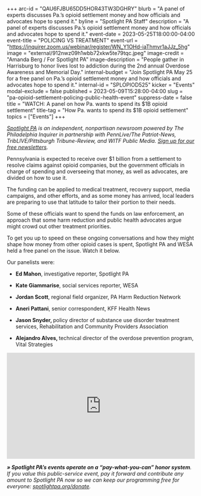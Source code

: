 +++
arc-id = "QAU6FJBU65DD5HOR43TW3DGHRY"
blurb = "A panel of experts discusses Pa.’s opioid settlement money and how officials and advocates hope to spend it."
byline = "Spotlight PA Staff"
description = "A panel of experts discusses Pa.’s opioid settlement money and how officials and advocates hope to spend it."
event-date = 2023-05-25T18:00:00-04:00
event-title = "POLICING VS TREATMENT"
event-url = "https://inquirer.zoom.us/webinar/register/WN_Y1OHd-iaThmvr1aJJz_5hg"
image = "external/912nwz09h1wbb72xkw5te79tqc.jpeg"
image-credit = "Amanda Berg / For Spotlight PA"
image-description = "People gather in Harrisburg to honor lives lost to addiction during the 2nd annual Overdose Awareness and Memorial Day."
internal-budget = "Join Spotlight PA May 25 for a free panel on Pa.’s opioid settlement money and how officials and advocates hope to spend it."
internal-id = "SPLOPIOD525"
kicker = "Events"
modal-exclude = false
published = 2023-05-09T15:28:00-04:00
slug = "pa-opioid-settlement-policing-public-health-event"
suppress-date = false
title = "WATCH: A panel on how Pa. wants to spend its $1B opioid settlement"
title-tag = "How Pa. wants to spend its $1B opioid settlement"
topics = ["Events"]
+++

<a href="https://www.spotlightpa.org/"><i>Spotlight PA</i></a><i> is an independent, nonpartisan newsroom powered by The Philadelphia Inquirer in partnership with PennLive/The Patriot-News, TribLIVE/Pittsburgh Tribune-Review, and WITF Public Media. </i><a href="https://www.spotlightpa.org/newsletters"><i>Sign up for our free newsletters</i></a><i>.</i>

Pennsylvania is expected to receive over $1 billion from a settlement to resolve claims against opioid companies, but the government officials in charge of spending and overseeing that money, as well as advocates, are divided on how to use it.

The funding can be applied to medical treatment, recovery support, media campaigns, and other efforts, and as some money has arrived, local leaders are preparing to use that latitude to tailor their portion to their needs.

Some of these officials want to spend the funds on law enforcement, an approach that some harm reduction and public health advocates argue might crowd out other treatment priorities.

To get you up to speed on these ongoing conversations and how they might shape how money from other opioid cases is spent, Spotlight PA and WESA held a free panel on the issue. Watch it below.

Our panelists were:

- <b>Ed Mahon</b>, investigative reporter, Spotlight PA

- <b>Kate Giammarise</b>, social services reporter, WESA

- <b>Jordan Scott</b>, regional field organizer, PA Harm Reduction Network

- <b>Aneri Pattani</b>, senior correspondent, KFF Health News

- <b>Jason Snyder, </b>policy director of substance use disorder treatment services, Rehabilitation and Community Providers Association

- <b>Alejandro Alves, </b>technical director of the overdose prevention program, Vital Strategies

<div style="padding:56.25% 0 0 0;position:relative;"><iframe src="https://player.vimeo.com/video/830596534?h=fc268be834&color=ffcb05&title=0&byline=0" style="position:absolute;top:0;left:0;width:100%;height:100%;" frameborder="0" allow="autoplay; fullscreen; picture-in-picture" allowfullscreen></iframe></div><script src="https://player.vimeo.com/api/player.js"></script>

<i><b>» Spotlight PA’s events operate on a “pay-what-you-can” honor system</b></i><i>. If you value this public-service event, pay it forward and contribute any amount to Spotlight PA now so we can keep our programming free for everyone: </i><a href="http://spotlightpa.org/donate"><i>spotlightpa.org/donate</i></a><i>.</i>
